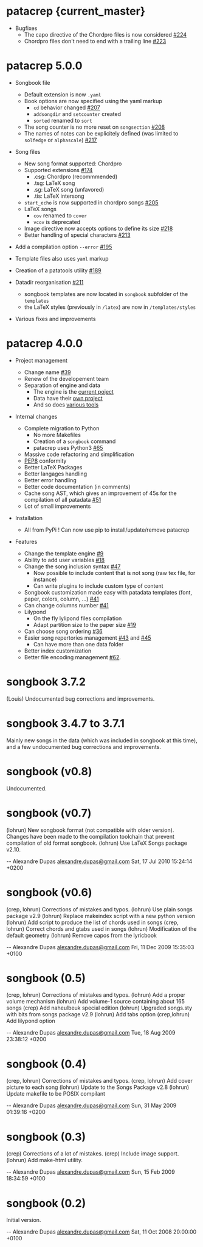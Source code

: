 # patacrep {current_master}

* Bugfixes
  * The capo directive of the Chordpro files is now considered [#224](https://github.com/patacrep/patacrep/pull/224)
  * Chordpro files don't need to end with a trailing line [#223](https://github.com/patacrep/patacrep/pull/223)

# patacrep 5.0.0

* Songbook file
  * Default extension is now `.yaml`
  * Book options are now specified using the yaml markup
    * `cd` behavior changed [#207](https://github.com/patacrep/patacrep/pull/207)
    * `addsongdir` and `setcounter` created
    * `sorted` renamed to `sort`
  * The song counter is no more reset on `songsection` [#208](https://github.com/patacrep/patacrep/pull/208)
  * The names of notes can be explicitely defined (was limited to `solfedge` or `alphascale`) [#217](https://github.com/patacrep/patacrep/pull/217)

* Song files
  * New song format supported: Chordpro
  * Supported extensions [#174](http://github.com/patacrep/patacrep/pull/174)
    * .csg: Chordpro (recommmended)
    * .tsg: LaTeX song
    * .sg: LaTeX song (unfavored)
    * .tis: LaTeX intersong
  * `start_echo` is now supported in chordpro songs [#205](https://github.com/patacrep/patacrep/pull/205)
  * LaTeX songs
    * `cov` renamed to `cover`
    * `vcov` is deprecated
  * Image directive now accepts options to define its size [#218](https://github.com/patacrep/patacrep/pull/218)
  * Better handling of special characters [#213](https://github.com/patacrep/patacrep/pull/213)

* Add a compilation option `--error` [#195](https://github.com/patacrep/patacrep/pull/195)

* Template files also uses `yaml` markup

* Creation of a patatools utility [#189](https://github.com/patacrep/patacrep/pull/189)

* Datadir reorganisation [#211](https://github.com/patacrep/patacrep/pull/211)
  * songbook templates are now located in `songbook` subfolder of the `templates`
  * the LaTeX styles (previously in `/latex`) are now in `/templates/styles`

* Various fixes and improvements


# patacrep 4.0.0

* Project management
  * Change name [#39](http://github.com/patacrep/patacrep/issues/39)
  * Renew of the developement team
  * Separation of engine and data
    * The engine is the [current poject](http://github.com/patacrep/patacrep)
    * Data have their [own project](http://github.com/patacrep/patadata)
    * And so does [various tools](http://github.com/patacrep/pataextra)

* Internal changes
  * Complete migration to Python
    * No more Makefiles
    * Creation of a `songbook` command
    * patacrep uses Python3 [#65](http://github.com/patacrep/patacrep/issues/65)
  * Massive code refactoring and simplification
  * [PEP8](http://legacy.python.org/dev/peps/pep-0008/) conformity
  * Better LaTeX Packages
  * Better langages handling
  * Better error handling
  * Better code documentation (in comments)
  * Cache song AST, which gives an improvement of 45s for the compilation of all patadata [#51](http://github.com/patacrep/patacrep/issues/51)
  * Lot of small improvements

* Installation
  * All from PyPi ! Can now use pip to install/update/remove patacrep

* Features
  * Change the template engine [#9](http://github.com/patacrep/patacrep/issues/9)
  * Ability to add user variables [#18](http://github.com/patacrep/patacrep/issues/18)
  * Change the song inclusion syntax [#47](http://github.com/patacrep/patacrep/issues/47)
    * Now possible to include content that is not song (raw tex file, for instance)
    * Can write plugins to include custom type of content
  * Songbook customization made easy with patadata templates (font, paper, colors, column, ...) [#41](http://github.com/patacrep/patacrep/issues/41)
  * Can change columns number [#41](http://github.com/patacrep/patacrep/issues/41)
  * Lilypond
    * On the fly lylipond files compilation
    * Adapt partition size to the paper size [#19](http://github.com/patacrep/patacrep/issues/19)
  * Can choose song ordering [#36](http://github.com/patacrep/patacrep/issues/36)
  * Easier song repertories management [#43](http://github.com/patacrep/patacrep/issues/43) and  [#45](http://github.com/patacrep/patacrep/issues/45)
    * Can have more than one data folder
  * Better index customization
  * Better file encoding management [#62](http://github.com/patacrep/patacrep/issues/62).


# songbook 3.7.2

  (Louis) Undocumented bug corrections and improvements.

# songbook 3.4.7 to 3.7.1

  Mainly new songs in the data (which was included in songbook at this
  time), and a few undocumented bug corrections and improvements.

# songbook (v0.8)

  Undocumented.

# songbook (v0.7)

  (lohrun) New songbook format (not compatible with older version).
    Changes have been made to the compilation toolchain that prevent
    compilation of old format songbook.
  (lohrun) Use LaTeX Songs package v2.10.

 -- Alexandre Dupas <alexandre.dupas@gmail.com> Sat, 17 Jul 2010 15:24:14 +0200

# songbook (v0.6)

  (crep, lohrun) Corrections of mistakes and typos.
  (lohrun) Use plain songs package v2.9
  (lohrun) Replace makeindex script with a new python version
  (lohrun) Add script to produce the list of chords used in songs
  (crep, lohrun) Correct chords and gtabs used in songs
  (lohrun) Modification of the default geometry
  (lohrun) Remove capos from the lyricbook

 -- Alexandre Dupas <alexandre.dupas@gmail.com> Fri, 11 Dec 2009 15:35:03 +0100

# songbook (0.5)

  (crep, lohrun) Corrections of mistakes and typos.
  (lohrun) Add a proper volume mechanism
  (lohrun) Add volume-1 source containing about 165 songs
  (crep) Add naheulbeuk special edition
  (lohrun) Upgraded songs.sty with bits from songs package v2.9
  (lohrun) Add tabs option
  (crep,lohrun) Add lilypond option

 -- Alexandre Dupas <alexandre.dupas@gmail.com> Tue, 18 Aug 2009 23:38:12 +0200

# songbook (0.4)

  (crep, lohrun) Corrections of mistakes and typos.
  (crep, lohrun) Add cover picture to each song
  (lohrun) Update to the Songs Package v2.8
  (lohrun) Update makefile to be POSIX compilant

 -- Alexandre Dupas <alexandre.dupas@gmail.com> Sun, 31 May 2009 01:39:16 +0200

# songbook (0.3)

  (crep) Corrections of a lot of mistakes.
  (crep) Include image support.
  (lohrun) Add make-html utility.

 -- Alexandre Dupas <alexandre.dupas@gmail.com> Sun, 15 Feb 2009 18:34:59 +0100

# songbook (0.2)

  Initial version.

 -- Alexandre Dupas <alexandre.dupas@gmail.com> Sat, 11 Oct 2008 20:00:00 +0100
